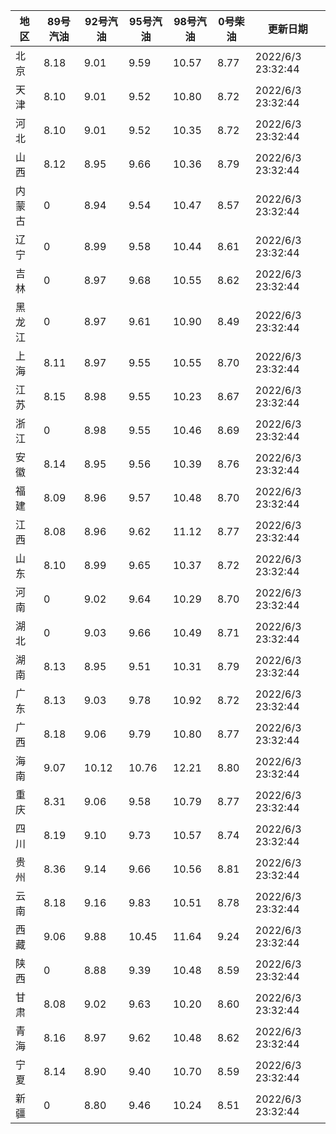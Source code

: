 | 地区 | 89号汽油 | 92号汽油 | 95号汽油 | 98号汽油 | 0号柴油 | 更新日期 |
| --- | --- | --- | --- | --- | --- | --- |
| 北京 | 8.18 | 9.01 | 9.59 | 10.57 | 8.77 | 2022/6/3 23:32:44 |
| 天津 | 8.10 | 9.01 | 9.52 | 10.80 | 8.72 | 2022/6/3 23:32:44 |
| 河北 | 8.10 | 9.01 | 9.52 | 10.35 | 8.72 | 2022/6/3 23:32:44 |
| 山西 | 8.12 | 8.95 | 9.66 | 10.36 | 8.79 | 2022/6/3 23:32:44 |
| 内蒙古 | 0 | 8.94 | 9.54 | 10.47 | 8.57 | 2022/6/3 23:32:44 |
| 辽宁 | 0 | 8.99 | 9.58 | 10.44 | 8.61 | 2022/6/3 23:32:44 |
| 吉林 | 0 | 8.97 | 9.68 | 10.55 | 8.62 | 2022/6/3 23:32:44 |
| 黑龙江 | 0 | 8.97 | 9.61 | 10.90 | 8.49 | 2022/6/3 23:32:44 |
| 上海 | 8.11 | 8.97 | 9.55 | 10.55 | 8.70 | 2022/6/3 23:32:44 |
| 江苏 | 8.15 | 8.98 | 9.55 | 10.23 | 8.67 | 2022/6/3 23:32:44 |
| 浙江 | 0 | 8.98 | 9.55 | 10.46 | 8.69 | 2022/6/3 23:32:44 |
| 安徽 | 8.14 | 8.95 | 9.56 | 10.39 | 8.76 | 2022/6/3 23:32:44 |
| 福建 | 8.09 | 8.96 | 9.57 | 10.48 | 8.70 | 2022/6/3 23:32:44 |
| 江西 | 8.08 | 8.96 | 9.62 | 11.12 | 8.77 | 2022/6/3 23:32:44 |
| 山东 | 8.10 | 8.99 | 9.65 | 10.37 | 8.72 | 2022/6/3 23:32:44 |
| 河南 | 0 | 9.02 | 9.64 | 10.29 | 8.70 | 2022/6/3 23:32:44 |
| 湖北 | 0 | 9.03 | 9.66 | 10.49 | 8.71 | 2022/6/3 23:32:44 |
| 湖南 | 8.13 | 8.95 | 9.51 | 10.31 | 8.79 | 2022/6/3 23:32:44 |
| 广东 | 8.13 | 9.03 | 9.78 | 10.92 | 8.72 | 2022/6/3 23:32:44 |
| 广西 | 8.18 | 9.06 | 9.79 | 10.80 | 8.77 | 2022/6/3 23:32:44 |
| 海南 | 9.07 | 10.12 | 10.76 | 12.21 | 8.80 | 2022/6/3 23:32:44 |
| 重庆 | 8.31 | 9.06 | 9.58 | 10.79 | 8.77 | 2022/6/3 23:32:44 |
| 四川 | 8.19 | 9.10 | 9.73 | 10.57 | 8.74 | 2022/6/3 23:32:44 |
| 贵州 | 8.36 | 9.14 | 9.66 | 10.56 | 8.81 | 2022/6/3 23:32:44 |
| 云南 | 8.18 | 9.16 | 9.83 | 10.51 | 8.78 | 2022/6/3 23:32:44 |
| 西藏 | 9.06 | 9.88 | 10.45 | 11.64 | 9.24 | 2022/6/3 23:32:44 |
| 陕西 | 0 | 8.88 | 9.39 | 10.48 | 8.59 | 2022/6/3 23:32:44 |
| 甘肃 | 8.08 | 9.02 | 9.63 | 10.20 | 8.60 | 2022/6/3 23:32:44 |
| 青海 | 8.16 | 8.97 | 9.62 | 10.48 | 8.62 | 2022/6/3 23:32:44 |
| 宁夏 | 8.14 | 8.90 | 9.40 | 10.70 | 8.59 | 2022/6/3 23:32:44 |
| 新疆 | 0 | 8.80 | 9.46 | 10.24 | 8.51 | 2022/6/3 23:32:44 |
